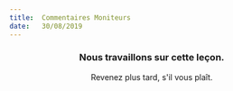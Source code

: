 ```yaml
---
title:  Commentaires Moniteurs
date:   30/08/2019
---
```


### <center>Nous travaillons sur cette leçon.</center>
<center>Revenez plus tard, s'il vous plaît.</center>